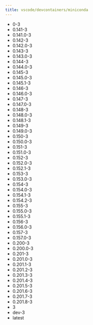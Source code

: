 ```yaml
---
title: vscode/devcontainers/miniconda
---
```

- 0-3
- 0.141-3
- 0.141.0-3
- 0.142-3
- 0.142.0-3
- 0.143-3
- 0.143.0-3
- 0.144-3
- 0.144.0-3
- 0.145-3
- 0.145.0-3
- 0.145.1-3
- 0.146-3
- 0.146.0-3
- 0.147-3
- 0.147.0-3
- 0.148-3
- 0.148.0-3
- 0.148.1-3
- 0.149-3
- 0.149.0-3
- 0.150-3
- 0.150.0-3
- 0.151-3
- 0.151.0-3
- 0.152-3
- 0.152.0-3
- 0.152.1-3
- 0.153-3
- 0.153.0-3
- 0.154-3
- 0.154.0-3
- 0.154.1-3
- 0.154.2-3
- 0.155-3
- 0.155.0-3
- 0.155.1-3
- 0.156-3
- 0.156.0-3
- 0.157-3
- 0.157.0-3
- 0.200-3
- 0.200.0-3
- 0.201-3
- 0.201.0-3
- 0.201.1-3
- 0.201.2-3
- 0.201.3-3
- 0.201.4-3
- 0.201.5-3
- 0.201.6-3
- 0.201.7-3
- 0.201.8-3
- 3
- dev-3
- latest
